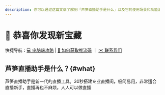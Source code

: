 ```yaml
---
description: 你可以通过这篇文章了解到「芦笋直播助手是什么」以及它的使用场景和功能演示
---
```


<!-- 本页样式 -->
<style scoped>
/* 表格内容居左对齐 */
.vp-doc table td{
  text-align: left;
}
</style>

# 👏 恭喜你发现新宝藏

快捷导航：[💻 电脑端攻略](basic/streamlink.md) | [🌟 如何获取推流码](basic/streamlink.md) ｜ [✉️ 联系我们](contact.md)

## 芦笋直播助手是什么？{#what}

芦笋直播助手是新一代的直播工具。30秒搭建专业直播间，极简易用，非常适合直播新手，直播再也不麻烦，人人可以做直播

<Link title="芦笋直播助手官网——新一代极简直播工具" logo="https://lusun.com/logo.png" url="https://live.lusun.com"></Link>

<!-- ### 使用场景 {#scene}

| 教培从业者                                                                                                  | 售前/售后                                                                                                                         | 项目成员                                                                                                                            |
| ----------------------------------------------------------------------------------------------------------- | --------------------------------------------------------------------------------------------------------------------------------- | ----------------------------------------------------------------------------------------------------------------------------------- |
| <li>录制人像和屏幕，画笔标注课程重点</li><li>一键分享视频链接，随时观看和回放</li><li>打造专题系列学习</li> | <li>录屏讲解演示文稿、产品或网站</li><li>通过高级报表掌握观看人数和时长</li><li>提升潜在客户转化，解决客户对产品的操作等答疑</li> | <li>同步项目进展，数据报告，产品 bug</li><li>减少不必要的会议，实现高效沟通</li><li>将产品讲解，项目复盘培训等沉淀到视频知识库</li> | -->
